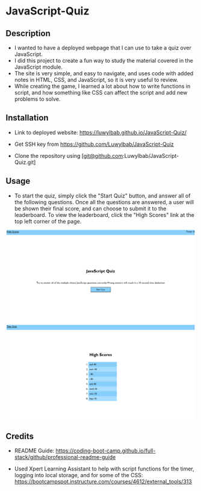 # JavaScript-Quiz

## Description

- I wanted to have a deployed webpage that I can use to take a quiz over JavaScript.
- I did this project to create a fun way to study the material covered in the JavaScript module.
- The site is very simple, and easy to navigate, and uses code with added notes in HTML, CSS, and JavaScript, so it is very useful to review.
- While creating the game, I learned a lot about how to write functions in script, and how something like CSS can affect the script and add new problems to solve.

## Installation

- Link to deployed website: https://luwylbab.github.io/JavaScript-Quiz/

- Get SSH key from https://github.com/Luwylbab/JavaScript-Quiz

- Clone the repository using [git@github.com:Luwylbab/JavaScript-Quiz.git]

## Usage

- To start the quiz, simply click the "Start Quiz" button, and answer all of the following questions. Once all the questions are answered, a user will be shown their final score, and can choose to submit it to the leaderboard. To view the leaderboard, click the "High Scores" link at the top left corner of the page.

![screenshot of the webpage](./assets/images/JSQuiz1.png)
![second screenshot of the webpage](./assets/images/JSQuiz2.png)

## Credits

- README Guide: https://coding-boot-camp.github.io/full-stack/github/professional-readme-guide

- Used Xpert Learning Assistant to help with script functions for the timer, logging into local storage, and for some of the CSS: https://bootcampspot.instructure.com/courses/4612/external_tools/313